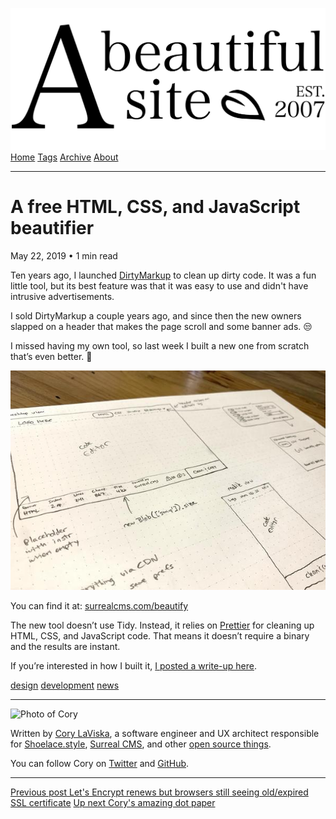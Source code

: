 <a href="../../index.html" class="header-link"><img src="../../images/logos/wordmark.svg" alt="A Beautiful Site" class="wordmark" /></a> <a href="../../index.html" class="nav-item">Home</a> <a href="../../tags/index.html" class="nav-item">Tags</a> <a href="../index.html" class="nav-item">Archive</a> <a href="../../about/index.html" class="nav-item">About</a>

---

# A free HTML, CSS, and JavaScript beautifier

May 22, 2019 • 1 min read

Ten years ago, I launched [DirtyMarkup](https://dirtymarkup.com/) to clean up dirty code. It was a fun little tool, but its best feature was that it was easy to use and didn't have intrusive advertisements.

I sold DirtyMarkup a couple years ago, and since then the new owners slapped on a header that makes the page scroll and some banner ads. 😒

I missed having my own tool, so last week I built a new one from scratch that’s even better. 💪

![Picture of a hand-drawn wireframe of my new tool](../../images/beautifier-wireframe.jpg)

You can find it at: [surrealcms.com/beautify](https://www.surrealcms.com/beautify)

The new tool doesn’t use Tidy. Instead, it relies on [Prettier](https://prettier.io/) for cleaning up HTML, CSS, and JavaScript code. That means it doesn’t require a binary and the results are instant.

If you’re interested in how I built it, [I posted a write-up here](https://www.surrealcms.com/blog/creating-a-code-beautifier-in-two-days.html).

<a href="../../tags/design/index.html" class="post-tag">design</a> <a href="../../tags/development/index.html" class="post-tag">development</a> <a href="../../tags/news/index.html" class="post-tag">news</a>

---

<img src="http://0.gravatar.com/avatar/bf1b3b95fd5b096a3592247c29667b33?s=512" alt="Photo of Cory" class="avatar avatar-small" />

Written by [Cory LaViska](../../index-4.html), a software engineer and UX architect responsible for [Shoelace.style](https://shoelace.style/), [Surreal CMS](https://www.surrealcms.com/), and other [open source things](https://github.com/claviska).

You can follow Cory on [Twitter](https://twitter.com/bgooonz) and [GitHub](https://github.com/claviska).

---

<a href="../lets-encrypt-renews-but-browsers-still-seeing-oldexpired-ssl-certificate/index.html" class="post-nav-previous"><span class="small">Previous post</span> Let's Encrypt renews but browsers still seeing old/expired SSL certificate</a> <a href="../corys-amazing-dot-paper/index.html" class="post-nav-next"><span class="small">Up next</span> Cory's amazing dot paper</a>
